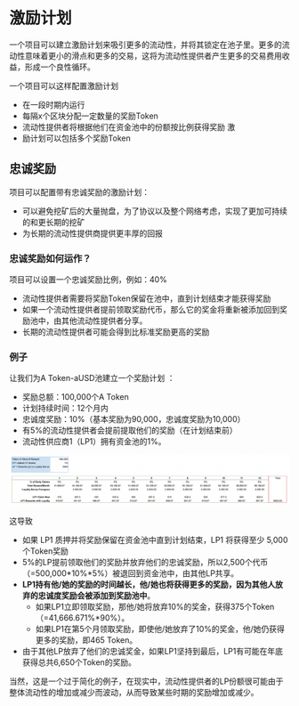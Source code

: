 # 激励计划

一个项目可以建立激励计划来吸引更多的流动性，并将其锁定在池子里。更多的流动性意味着更小的滑点和更多的交易，这将为流动性提供者产生更多的交易费用收益，形成一个良性循环。&#x20;

一个项目可以这样配置激励计划&#x20;

* 在一段时期内运行&#x20;
* 每隔x个区块分配一定数量的奖励Token&#x20;
* 流动性提供者将根据他们在资金池中的份额按比例获得奖励 激
* 励计划可以包括多个奖励Token&#x20;

## 忠诚奖励&#x20;

项目可以配置带有忠诚奖励的激励计划：

* 可以避免挖矿后的大量抛盘，为了协议以及整个网络考虑，实现了更加可持续的和更长期的挖矿
* 为长期的流动性提供商提供更丰厚的回报&#x20;

### 忠诚奖励如何运作？&#x20;

项目可以设置一个忠诚奖励比例，例如：40%

* 流动性提供者需要将奖励Token保留在池中，直到计划结束才能获得奖励
* 如果一个流动性提供者提前领取奖励代币，那么它的奖金将重新被添加回到奖励池中，由其他流动性提供者分享。&#x20;
* 长期的流动性提供者可能会得到比标准奖励更高的奖励&#x20;

### 例子&#x20;

让我们为A Token-aUSD池建立一个奖励计划 ：

* 奖励总额：100,000个A Token&#x20;
* 计划持续时间：12个月内&#x20;
* 忠诚度奖励：10%（基本奖励为90,000，忠诚度奖励为10,000）&#x20;
* 有5%的流动性提供者会提前提取他们的奖励（在计划结束前）
* 流动性供应商1（LP1）拥有资金池的1%。

![](../.gitbook/assets/1.png)

这导致&#x20;

* 如果 LP1 质押并将奖励保留在资金池中直到计划结束，LP1 将获得至少 5,000 个Token奖励&#x20;
* 5%的LP提前领取他们的奖励并放弃他们的忠诚奖励，所以2,500个代币（=500,000\*10%\*5%）被退回到资金池中，由其他LP共享。&#x20;
* **LP1持有他/她的奖励的时间越长，他/她也将获得更多的奖励，因为其他人放弃的忠诚度奖励会被添加到奖励池中**。&#x20;
  * 如果LP1立即领取奖励，那他/她将放弃10%的奖金，获得375个Token（=41,666.671%\*90%）。&#x20;
  * 如果LP1在第5个月领取奖励，即使他/她放弃了10%的奖金，他/她仍获得更多的奖励，即465 Token。&#x20;
* 由于其他LP放弃了他们的忠诚奖金，如果LP1坚持到最后，LP1有可能在年底获得总共6,650个Token的奖励。&#x20;

当然，这是一个过于简化的例子，在现实中，流动性提供者的LP份额很可能由于整体流动性的增加或减少而波动，从而导致某些时期的奖励增加或减少。
